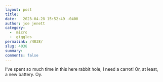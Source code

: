 ```yaml
---
layout: post
title:  
date:   2023-04-28 15:52:49 -0400
author: joe jenett
category:
  -  micro
  -  giggles
permalink: /4038/
slug: 4038
summary: 
comments: false
---
```

I’ve spent so much time in this here rabbit hole, I need a carrot! Or, at least, a new battery. Oy.


<a style="display:none;" href="https://brid.gy/publish/mastodon"><small>(cross-posted to mastodon)</small></a>